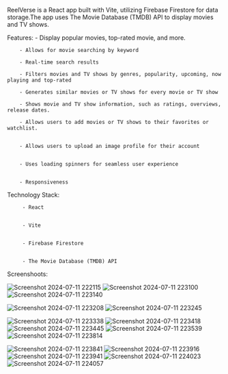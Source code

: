 
ReelVerse is a React app built with Vite, utilizing Firebase Firestore for data storage.The app uses The Movie Database (TMDB) API to display movies and TV shows.





Features: 
        - Display popular movies, top-rated movie, and more.

        - Allows for movie searching by keyword

        - Real-time search results
        
        - Filters movies and TV shows by genres, popularity, upcoming, now playing and top-rated

        - Generates similar movies or TV shows for every movie or TV show

        - Shows movie and TV show information, such as ratings, overviews, release dates.

        - Allows users to add movies or TV shows to their favorites or watchlist.

        
        - Allows users to upload an image profile for their account 

        
        - Uses loading spinners for seamless user experience

        
        - Responsiveness






Technology Stack:


         - React

         
         - Vite

         
         - Firebase Firestore

         
         - The Movie Database (TMDB) API

         

Screenshoots:

![Screenshot 2024-07-11 222115](https://github.com/user-attachments/assets/03527dde-30e1-4fcd-9778-879a12acc452) ![Screenshot 2024-07-11 223100](https://github.com/user-attachments/assets/e3b1016d-24c7-4679-9e5b-6e1b135268a9)
![Screenshot 2024-07-11 223140](https://github.com/user-attachments/assets/ccf39825-5227-4e21-88d7-156238c94b1c)

![Screenshot 2024-07-11 223208](https://github.com/user-attachments/assets/2064b8c8-f06d-4f5d-985c-86621ff0aec4)
![Screenshot 2024-07-11 223245](https://github.com/user-attachments/assets/6f5f3075-c121-4f9b-8d58-ee4b482f2673)

![Screenshot 2024-07-11 223338](https://github.com/user-attachments/assets/b4be620f-bf71-4a54-af7b-75e5372725cd)
![Screenshot 2024-07-11 223418](https://github.com/user-attachments/assets/75d27c0a-7828-45a8-8062-fad3c98d1147)
![Screenshot 2024-07-11 223445](https://github.com/user-attachments/assets/73200659-5998-4812-9b39-bf791ec8b924)
![Screenshot 2024-07-11 223539](https://github.com/user-attachments/assets/bf661e9d-0292-4e66-ad70-3a5d943f06ea)
![Screenshot 2024-07-11 223814](https://github.com/user-attachments/assets/6ea218a0-21a6-46b8-972a-70b5d77b04e5)

![Screenshot 2024-07-11 223841](https://github.com/user-attachments/assets/c9c18384-433f-439f-b388-90b861dd2122)
![Screenshot 2024-07-11 223916](https://github.com/user-attachments/assets/6af86491-d367-46bc-9e09-2a15f8952078)
![Screenshot 2024-07-11 223941](https://github.com/user-attachments/assets/73e585e0-2c06-4dc7-9674-b6e19cabc860)
![Screenshot 2024-07-11 224023](https://github.com/user-attachments/assets/22473102-9e8b-4797-a3b1-2656449d0be4)
![Screenshot 2024-07-11 224057](https://github.com/user-attachments/assets/e3c43c6b-6e14-4161-a3d2-277720c9a346)
